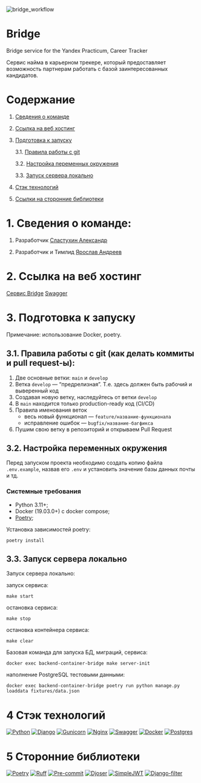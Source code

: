 ![bridge_workflow](https://github.com/MostBridge/Bridge/actions/workflows/Deploy.yml/badge.svg)
# Bridge
Bridge service for the Yandex Practicum, Career Tracker

Сервис найма в карьерном трекере, который предоставляет возможность партнерам работать с базой заинтересованных кандидатов.

# Содержание

1. [Cведения о команде](#info)
2. [Cсылка на веб хостинг](#host)
3. [Подготовка к запуску](#start)

    3.1. [Правила работы с git](#git)

    3.2. [Настройка переменных окружения](#env)

    3.3. [Запуск сервера локально](#local)

4. [Cтэк технологий](#stack)
5. [Cсылки на сторонние библиотеки](#library)


# 1. Cведения о команде: <a id="info"></a>

1. Разработчик [Сластухин Александр ](https://github.com/last-ui)

2. Разработчик и Тимлид [Ярослав Андреев ](https://github.com/D4rkLght)

# 2. Cсылка на веб хостинг <a id="host"></a>

[Сервис Bridge](http://bridge.sytes.net)
[Swagger](http://bridge.sytes.net/api/v1/swagger/)

# 3. Подготовка к запуску <a id="start"></a>

Примечание: использование Docker, poetry.

## 3.1. Правила работы с git (как делать коммиты и pull request-ы)<a id="git"></a>:

1. Две основные ветки: `main` и `develop`
2. Ветка `develop` — “предрелизная”. Т.е. здесь должен быть рабочий и выверенный код
3. Создавая новую ветку, наследуйтесь от ветки `develop`
4. В `main` находится только production-ready код (CI/CD)
5. Правила именования веток
   - весь новый функционал — `feature/название-функционала`
   - исправление ошибок — `bugfix/название-багфикса`
6. Пушим свою ветку в репозиторий и открываем Pull Request


## 3.2. Настройка переменных окружения <a id="env"></a>

Перед запуском проекта необходимо создать копию файла
```.env.example```, назвав его ```.env``` и установить значение базы данных почты и тд.

### Системные требования
- Python 3.11+;
- Docker (19.03.0+) c docker compose;
- [Poetry](https://python-poetry.org/docs/#installing-with-the-official-installer);

Установка зависимостей poetry:

```shell
poetry install
```

## 3.3. Запуск сервера локально <a id="local"></a>

Запуск сервера локально:

запуск сервиса:
```shell
make start
```

остановка сервиса:
```shell
make stop
```

остановка контейнера сервиса:
```shell
make clear
```

Базовая команда для запуска БД, миграций, сервиса:
```shell
docker exec backend-container-bridge make server-init
```

наполнение PostgreSQL тестовыми данными:
```shell
docker exec backend-container-bridge poetry run python manage.py loaddata fixtures/data.json
```

# 4 Cтэк технологий <a id="stack"></a>

[![Python](https://img.shields.io/badge/python-3670A0?style=for-the-badge&logo=python&logoColor=ffdd54)](https://www.python.org/)
[![Django](https://img.shields.io/badge/django-%23092E20.svg?style=for-the-badge&logo=django&logoColor=white)](https://www.djangoproject.com/)
[![Gunicorn](https://img.shields.io/badge/gunicorn-%298729.svg?style=for-the-badge&logo=gunicorn&logoColor=white)](https://gunicorn.org/)
[![Nginx](https://img.shields.io/badge/nginx-%23009639.svg?style=for-the-badge&logo=nginx&logoColor=white)](https://nginx.org/ru/)
[![Swagger](https://img.shields.io/badge/-Swagger-%23Clojure?style=for-the-badge&logo=swagger&logoColor=white)](https://swagger.io/)
[![Docker](https://img.shields.io/badge/Docker-2CA5E0?style=for-the-badge&logo=docker&logoColor=white)](https://hub.docker.com/)
[![Postgres](https://img.shields.io/badge/postgres-%23316192.svg?style=for-the-badge&logo=postgresql&logoColor=white)](https://www.postgresql.org/)

# 5 Cторонние библиотеки <a id="library"></a>
[![Poetry](https://img.shields.io/badge/Poetry-464646?style=flat-square&logo=Poetry)](https://python-poetry.org/)
[![Ruff](https://img.shields.io/badge/Ruff-464646?style=flat-square&logo=Ruff)](https://docs.astral.sh/ruff/)
[![Pre-commit](https://img.shields.io/badge/Pre-commit-464646?style=flat-square&logo=Pre-commit)](https://pre-commit.com/)
[![Djoser](https://img.shields.io/badge/Djoser-464646?style=flat-square&logo&color=yellow)](https://github.com/sunscrapers/djoser)
[![SimpleJWT](https://img.shields.io/badge/SimpleJWT-464646?style=flat-square&logo&color=green)](https://django-rest-framework-simplejwt.readthedocs.io/en/latest/)
[![Django-filter](https://img.shields.io/badge/Django-filter-464646?style=flat-square&logo&color=blue)](https://django-filter.readthedocs.io/en/stable/)
